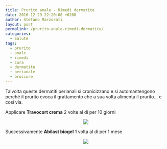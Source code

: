 ```yaml
---
title: Prurito anale - Rimedi dermatite
date: 2016-12-29 22:20:00 +0200
author: Stefano Marzorati
layout: post
permalink: /prurito-anale-rimedi-dermatite/
categories:
  - Salute
tags:
  - prurito
  - anale
  - rimedi
  - cura
  - dermatite
  - perianale
  - bruciore
---
```

Talvolta queste dermatiti perianali si cronicizzano e si automantengono perché il prurito evoca il grattamento che a sua volta alimenta il prurito... e così via.   

Applicare **Travocort crema** 2 volte al dì per 10 giorni   

<p align="center">
  <img src="https://c6.staticflickr.com/1/574/31157092653_b87932274d_o.jpg">
</p>

Successivamente **Abilast biogel** 1 volta al dì per 1 mese   

<p align="center">
  <img src="https://c2.staticflickr.com/6/5615/31126390814_5a11a40478_o.png">
</p>